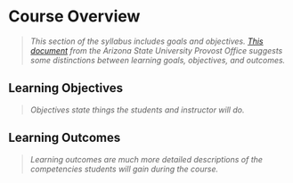 # Course Overview

> *This section of the syllabus includes goals and objectives.  [This
> document](https://provost.asu.edu/sites/default/files/page/1595/student-learning-outcomes.pdf)
> from the Arizona State University Provost Office suggests some
> distinctions between learning goals, objectives, and outcomes.*

## Learning Objectives

> *Objectives state things the students and instructor will do.*

## Learning Outcomes

> *Learning outcomes are much more detailed descriptions of the
> competencies students will gain during the course.*

